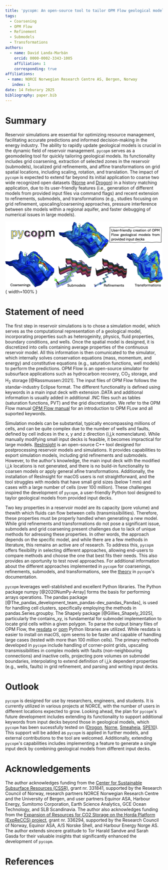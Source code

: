 ```yaml
---
title: 'pycopm: An open-source tool to tailor OPM Flow geological models'
tags:
  - Coarsening
  - OPM Flow
  - Refinement
  - Submodels
  - Transformations
authors:
  - name: David Landa-Marbán
    orcid: 0000-0002-3343-1005
    affiliation: 1
    corresponding: true
affiliations:
 - name: NORCE Norwegian Research Centre AS, Bergen, Norway
   index: 1
date: 14 Feburary 2025
bibliography: paper.bib
---
```


# Summary

Reservoir simulations are essential for optimizing resource management, facilitating accurate predictions and informed decision-making in the energy industry. The ability to rapidly update geological models is crucial in the dynamic field of reservoir management. `pycopm` serves as a geomodeling tool for quickly tailoring geological models. Its functionality includes grid coarsening, extraction of selected zones in the reservoir (submodels), localized grid refinements, and affine transformations on grid spatial locations, including scaling, rotation, and translation. The impact of `pycopm` is expected to extend far beyond its initial application to coarse two wide recognized open datasets ([Norne](https://github.com/OPM/opm-tests/tree/master/norne) and [Drogon](https://github.com/OPM/opm-tests/tree/master/drogon)) in a history matching application, due to its user-friendly features (i.e., generation of different models from provided input files via command flags) and recent extension to refinements, submodels, and transformations (e.g., studies focusing on grid refinement, upscaling/coarsening approaches, pressure interference between site models within a regional aquifer, and faster debugging of numerical issues in large models).

![Graphical representation of pycopm's functionality.](paper.png){ width=100% }

# Statement of need

 The first step in reservoir simulations is to chose a simulation model, which serves as the computational representation of a geological model, incorporating properties such as heterogeinity, physics, fluid properties, boundary conditions, and wells. Once the spatial model is designed, it is discretized into cells containing average properties of the continuous reservoir model. All this information is then comunicated to the simulator, which internally solves conservation equations (mass, momentum, and energy) and constitutive equations (e.g., saturation functions, well models) to perform the predictions. OPM Flow is an open-source simulator for subsurface applications such as hydrocarbon recovery, CO$_2$ storage, and H$_2$ storage [@Rassmussen:2021]. The input files of OPM Flow follows the standar-industry Eclipse format. The different functionality is defined using keywords in a main input deck with extension .DATA and additional information is usually added in additional .INC files such as tables (saturation functions, PVT) and the grid discretization. We refer to the OPM Flow manual [OPM Flow manual](https://opm-project.org/?page_id=955) for an introduction to OPM FLow and all suported keywords. 
 
 

 Simulation models can be substantial, typically encompassing millions of cells, and can be quite complex due to the number of wells and faults, defined by cell indices in the x, y and z direction (i,j,k nomenclature). While manually modifying small input decks is feasible, it becomes impractical for large models. [ResInsight](https://resinsight.org) is an open-source C++ tool designed for postprocessing reservoir models and simulations. It provides capabilities to export simulation models, including grid refinements and submodels. However, to the author's knowledge, the main input deck with the modified i,j,k locations is not generated, and there is no build-in functionality to coarsen models or apply general afine transformations. Additionally, the installation of ResInsight for macOS users is not straightforward, and the tool struggles with models that have small grid sizes (below 1 mm) and cases with a large number of cells (over 100 million). These challenges inspired the development of `pycopm`, a user-friendly Python tool designed to taylor geological models from provided input decks.



Two key properties in a reservoir model are its capacity (pore volume) and thewith which fluids can flow between cells (transmissibilities). Therefore, these properties must be properly handled when generating a new model. While grid refinements and transformations do not pose a significant issue, submodels and grid coarsening present challenges due to lack of unique methods for adressing these properties. In other words, the approach depends on the specific model, and while there are a few methods in literature, this remains an active are of research. To address this, `pycopm` offers flexibility in selecting different approaches, allowing end-users to compare methods and choose the one that best fits their needs. This also provides an oportunity to test novel approaches. For additional information about the different approaches implemented in `pycopm` for coarsenings, refinements, submodels, and transformations, see the [theory](https://cssr-tools.github.io/pycopm/theory.html) in `pycopm`'s documentation.



`pycopm` leverages well-stablished and excellent Python libraries. The Python package numpy [@2020NumPy-Array] forms the basis for performing arrays operations. The pandas package [@The_pandas_development_team_pandas-dev_pandas_Pandas], is used for handling cell clusters, specifically employing the methods in pandas.Series.groupby. The Shapely package [@Gillies_Shapely_2025], particularly the contains_xy, is fundamental for submodel implementation to locate grid cells within a given polygon. To parse the output binary files of OPM Flow, the [resdata](https://github.com/equinor/resdata?tab=coc-ov-file) or [opm](https://pypi.org/project/opm/) Python libraries are utilized. While resdata is easier to install on macOS, opm seems to be faster and capable of handling large cases (tested with more than 100 million cells). The primary methods developed in `pycopm` include handling of corner-point grids, upscaling transmissibilities in complex models with faults (non-neighbouring connections) and inactive cells, projecting pore volumes on submodel boundaries, interpolating to extend definition of i,j,k dependent properties (e.g., wells, faults) in grid refinement, and parsing and writing input decks.  

# Outlook
`pycopm` is designed for use by researchers, engineers, and students. It is currently utilized in various projects at NORCE, with the number of users in different locations expected to grow. Looking ahead, the plan for `pycopm`'s future development includes extending its functionality to support additional keywords from input decks beyond those in geological models, which `pycopm` has been sucessfully tested on ([Drogon](https://github.com/OPM/opm-tests/tree/master/drogon), [Norne](https://github.com/OPM/opm-tests/tree/master/norne), [Smeaheia](https://co2datashare.org/dataset/smeaheia-dataset), [SPE10](https://github.com/OPM/opm-data/tree/master/spe10model2)). This support will be added as `pycopm` is applied in further models, and external contributions to the tool are welcomed. Additionally, extending `pycopm`'s capabilities includes implementing a feature to generate a single input deck by combining geological models from different input decks. 

# Acknowledgements

The author acknowledges funding from the [Center for Sustainable Subsurface Resources (CSSR)](https://cssr.no), grant nr. 331841, supported by the Research Council of Norway, research partners NORCE Norwegian Research Centre and the University of Bergen, and user partners Equinor ASA, Harbour Energy, Sumitomo Corporation, Earth Science Analytics, GCE Ocean Technology, and SLB Scandinavia. The author also acknowledges funding from the [Expansion of Resources for CO2 Storage on the Horda Platform (ExpReCCS) project](https://www.norceresearch.no/en/projects/expansion-of-resources-for-co2-storage-on-the-horda-platform-expreccs), grant nr. 336294, supported by the Research Council of Norway, Equinor ASA, A/S Norske Shell, and Harbour Energy Norge AS. The author extends sincere gratitude to Tor Harald Sandve and Sarah Gasda for their valuable insights that significantly enhanced the development of `pycopm`.

# References